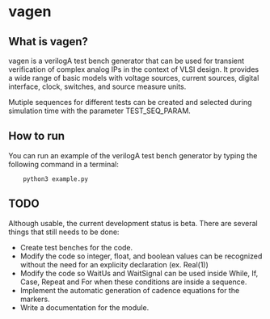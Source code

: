 # vagen

## What is vagen?

vagen is a verilogA test bench generator that can be used for transient verification of complex analog IPs in the context of VLSI design.
It provides a wide range of basic models with voltage sources, current sources, digital interface, clock, switches, and source measure units. 

Mutiple sequences for different tests can be created and selected during simulation time with the parameter TEST_SEQ_PARAM. 



## How to run

You can run an example of the verilogA test bench generator by typing the following command in a terminal:

```
    python3 example.py
```

## TODO

Although usable, the current development status is beta. There are several things that still needs to be done:

* Create test benches for the code.
* Modify the code so integer, float, and boolean values can be recognized without the need for an explicity declaration (ex. Real(1))
* Modify the code so WaitUs and WaitSignal can be used inside While, If, Case, Repeat and For when these conditions are inside a sequence.
* Implement the automatic generation of cadence equations for the markers.
* Write a documentation for the module.
